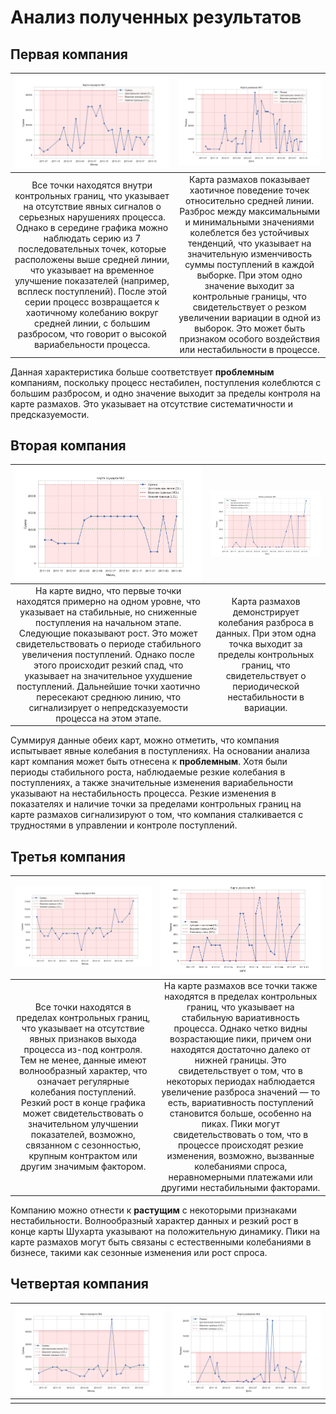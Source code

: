 # Анализ полученных результатов

## Первая компания
| ![](graphics/schuhart_map1.png) | ![](graphics/scope_map1.png) |
|:--:|:--:|
| Все точки находятся внутри контрольных границ, что указывает на отсутствие явных сигналов о серьезных нарушениях процесса. Однако в середине графика можно наблюдать серию из 7 последовательных точек, которые расположены выше средней линии, что указывает на временное улучшение показателей (например, всплеск поступлений). После этой серии процесс возвращается к хаотичному колебанию вокруг средней линии, с большим разбросом, что говорит о высокой вариабельности процесса. | Карта размахов показывает хаотичное поведение точек относительно средней линии. Разброс между максимальными и минимальными значениями колеблется без устойчивых тенденций, что указывает на значительную изменчивость суммы поступлений в каждой выборке. При этом одно значение выходит за контрольные границы, что свидетельствует о резком увеличении вариации в одной из выборок. Это может быть признаком особого воздействия или нестабильности в процессе. |

Данная характеристика больше соответствует __проблемным__ компаниям, поскольку процесс нестабилен, поступления колеблются с большим разбросом, и одно значение выходит за пределы контроля на карте размахов. Это указывает на отсутствие систематичности и предсказуемости.

## Вторая компания
| ![](graphics/schuhart_map2.png) | ![](graphics/scope_map2.png) |
|:--:|:--:|
| На карте видно, что первые точки находятся примерно на одном уровне, что указывает на стабильные, но сниженные поступления на начальном этапе. Следующие показывают рост. Это может свидетельствовать о периоде стабильного увеличения поступлений. Однако после этого происходит резкий спад, что указывает на значительное ухудшение поступлений. Дальнейшие точки хаотично пересекают среднюю линию, что сигнализирует о непредсказуемости процесса на этом этапе. | Карта размахов демонстрирует колебания разброса в данных. При этом одна точка выходит за пределы контрольных границ, что свидетельствует о периодической нестабильности в вариации. |

Суммируя данные обеих карт, можно отметить, что компания испытывает явные колебания в поступлениях. На основании анализа карт компания может быть отнесена к __проблемным__. Хотя были периоды стабильного роста, наблюдаемые резкие колебания в поступлениях, а также значительные изменения вариабельности указывают на нестабильность процесса. Резкие изменения в показателях и наличие точки за пределами контрольных границ на карте размахов сигнализируют о том, что компания сталкивается с трудностями в управлении и контроле поступлений.

## Третья компания
| ![](graphics/schuhart_map3.png) | ![](graphics/scope_map3.png) |
|:--:|:--:|
| Все точки находятся в пределах контрольных границ, что указывает на отсутствие явных признаков выхода процесса из-под контроля. Тем не менее, данные имеют волнообразный характер, что означает регулярные колебания поступлений. Резкий рост в конце графика может свидетельствовать о значительном улучшении показателей, возможно, связанном с сезонностью, крупным контрактом или другим значимым фактором. | На карте размахов все точки также находятся в пределах контрольных границ, что указывает на стабильную вариативность процесса. Однако четко видны возрастающие пики, причем они находятся достаточно далеко от нижней границы. Это свидетельствует о том, что в некоторых периодах наблюдается увеличение разброса значений — то есть, вариативность поступлений становится больше, особенно на пиках. Пики могут свидетельствовать о том, что в процессе происходят резкие изменения, возможно, вызванные колебаниями спроса, неравномерными платежами или другими нестабильными факторами. |

Компанию можно отнести к __растущим__ с некоторыми признаками нестабильности. Волнообразный характер данных и резкий рост в конце карты Шухарта указывают на положительную динамику. Пики на карте размахов могут быть связаны с естественными колебаниями в бизнесе, такими как сезонные изменения или рост спроса.

## Четвертая компания
| ![](graphics/schuhart_map4.png) | ![](graphics/scope_map4.png) |
|:--:|:--:|
|  |  |